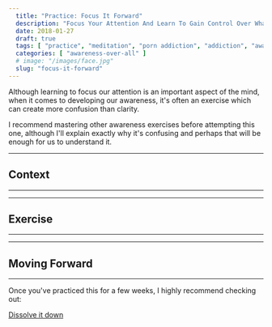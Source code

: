 ```yaml
---
  title: "Practice: Focus It Forward"
  description: "Focus Your Attention And Learn To Gain Control Over What Our Minds Pay Attention To. It Is An Ability Anyone Can Develop Through Practice."
  date: 2018-01-27
  draft: true
  tags: [ "practice", "meditation", "porn addiction", "addiction", "awareness", "awareness exercises", "perspective", "nofap", "neverfap", "neverfap deluxe" ]
  categories: [ "awareness-over-all" ]
  # image: "/images/face.jpg"
  slug: "focus-it-forward"
---
```


Although learning to focus our attention is an important aspect of the mind, when it comes to developing our awareness, it's often an exercise which can create more confusion than clarity.

I recommend mastering other awareness exercises before attempting this one, although I'll explain exactly why it's confusing and perhaps that will be enough for us to understand it. 

<hr />

## Context

<hr />



<hr />

## Exercise

<hr />



<hr />

## Moving Forward

<hr />

Once you've practiced this for a few weeks, I highly recommend checking out: 

<a class="link" href="/guide/dissolve-it-down">Dissolve it down</a>

<!-- 
## Additional Resources  -->

<!-- maybe link to other  -->

